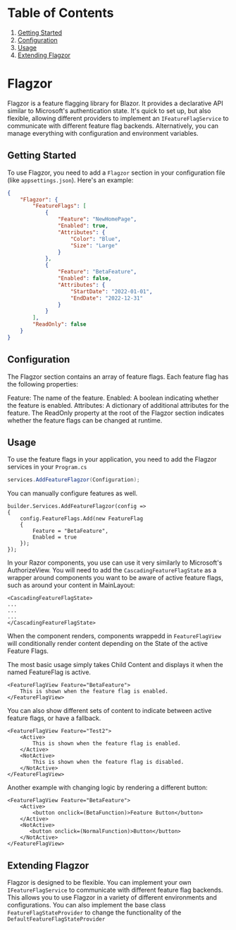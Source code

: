 # Table of Contents
1. [Getting Started](#getting-started)
2. [Configuration](#configuration)
3. [Usage](#usage)
4. [Extending Flagzor](#extending-flagzor)


# Flagzor

Flagzor is a feature flagging library for Blazor. It provides a declarative API similar to Microsoft's authentication state. It's quick to set up, but also flexible, allowing different providers to implement an `IFeatureFlagService` to communicate with different feature flag backends. Alternatively, you can manage everything with configuration and environment variables.

## Getting Started

To use Flagzor, you need to add a `Flagzor` section in your configuration file (like `appsettings.json`). Here's an example:

```json
{
    "Flagzor": {
        "FeatureFlags": [
            {
                "Feature": "NewHomePage",
                "Enabled": true,
                "Attributes": {
                    "Color": "Blue",
                    "Size": "Large"
                }
            },
            {
                "Feature": "BetaFeature",
                "Enabled": false,
                "Attributes": {
                    "StartDate": "2022-01-01",
                    "EndDate": "2022-12-31"
                }
            }
        ],
        "ReadOnly": false
    }
}
```
## Configuration
The Flagzor section contains an array of feature flags. Each feature flag has the following properties:

Feature: The name of the feature.
Enabled: A boolean indicating whether the feature is enabled.
Attributes: A dictionary of additional attributes for the feature.
The ReadOnly property at the root of the Flagzor section indicates whether the feature flags can be changed at runtime.

## Usage
To use the feature flags in your application, you need to add the Flagzor services in your `Program.cs`

```csharp
services.AddFeatureFlagzor(Configuration);
```

You can manually configure features as well.

```
builder.Services.AddFeatureFlagzor(config =>
{
    config.FeatureFlags.Add(new FeatureFlag
    {
        Feature = "BetaFeature",
        Enabled = true
    });
});
```

In your Razor components, you use can use it very similarly to Microsoft's AuthorizeView. You will need to add the `CascadingFeatureFlagState` as a wrapper around components you want to be aware of active feature flags, such as around your content in MainLayout:

```razor
<CascadingFeatureFlagState>
...
...
...
</CascadingFeatureFlagState>
```

When the component renders, components wrappedd in `FeatureFlagView` will conditionally render content depending on the State of the active Feature Flags.

The most basic usage simply takes Child Content and displays it when the named FeatureFlag is active.

```razor
<FeatureFlagView Feature="BetaFeature">
    This is shown when the feature flag is enabled.
</FeatureFlagView>
```

You can also show different sets of content to indicate between active feature flags, or have a fallback.

```razor
<FeatureFlagView Feature="Test2">
    <Active>
        This is shown when the feature flag is enabled.
    </Active>
    <NotActive>
        This is shown when the feature flag is disabled.
    </NotActive>
</FeatureFlagView>
```

Another example with changing logic by rendering a different button:
```razor
<FeatureFlagView Feature="BetaFeature">
    <Active>
        <button onclick=(BetaFunction)>Feature Button</button>
    </Active>
    <NotActive>
       <button onclick=(NormalFunction)>Button</button>
    </NotActive>
</FeatureFlagView>
```

## Extending Flagzor
Flagzor is designed to be flexible. You can implement your own `IFeatureFlagService` to communicate with different feature flag backends. This allows you to use Flagzor in a variety of different environments and configurations. You can also implement the base class `FeatureFlagStateProvider` to change the functionality of the `DefaultFeatureFlagStateProvider`

